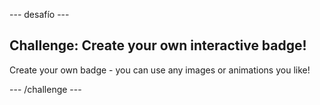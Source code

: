 \--- desafío \---

## Challenge: Create your own interactive badge!

Create your own badge - you can use any images or animations you like!

\--- /challenge \---